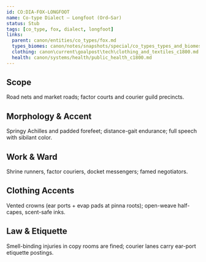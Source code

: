 ```yaml
---
id: CO:DIA-FOX-LONGFOOT
name: Co-type Dialect — Longfoot (Ord–Sar)
status: Stub
tags: [co_type, fox, dialect, longfoot]
links:
  parent: canon/entities/co_types/fox.md
  types_biomes: canon/notes/snapshots/special/co_types_types_and_biomes.md
  clothing: canon\current\goalpost\tech\clothing_and_textiles_c1800.md
  health: canon/systems/health/public_health_c1800.md
---
```


## Scope
Road nets and market roads; factor courts and courier guild precincts.

## Morphology & Accent
Springy Achilles and padded forefeet; distance-gait endurance; full speech with sibilant color.

## Work & Ward
Shrine runners, factor couriers, docket messengers; famed negotiators.

## Clothing Accents
Vented crowns (ear ports + evap pads at pinna roots); open-weave half-capes, scent-safe inks.

## Law & Etiquette
Smell-binding injuries in copy rooms are fined; courier lanes carry ear-port etiquette postings.
